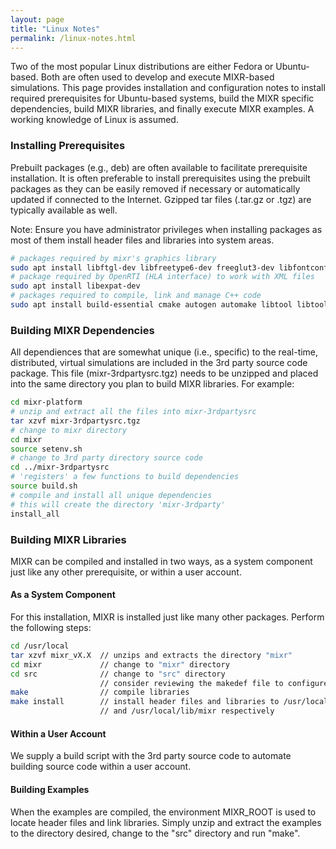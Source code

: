 ```yaml
---
layout: page
title: "Linux Notes"
permalink: /linux-notes.html
---
```

Two of the most popular Linux distributions are either Fedora or Ubuntu-based. Both are often used to develop and execute MIXR-based simulations. This page provides installation and configuration notes to install required prerequisites for Ubuntu-based systems, build the MIXR specific dependencies, build MIXR libraries, and finally execute MIXR examples. A working knowledge of Linux is assumed.

### Installing Prerequisites

Prebuilt packages (e.g., deb) are often available to facilitate prerequisite installation.  It is often preferable to install prerequisites using the prebuilt packages as they can be easily removed if necessary or automatically updated if connected to the Internet. Gzipped tar files (.tar.gz or .tgz) are typically available as well.

Note: Ensure you have administrator privileges when installing packages as most of them install header files and libraries into system areas.

```sh
# packages required by mixr's graphics library
sudo apt install libftgl-dev libfreetype6-dev freeglut3-dev libfontconfig-dev
# package required by OpenRTI (HLA interface) to work with XML files
sudo apt install libexpat-dev
# packages required to compile, link and manage C++ code
sudo apt install build-essential cmake autogen automake libtool libtool-bin
```
### Building MIXR Dependencies

All dependiences that are somewhat unique (i.e., specific) to the real-time, distributed, virtual simulations are included in the 3rd party source code package. This file (mixr-3rdpartysrc.tgz) needs to be unzipped and placed into the same directory you plan to build MIXR libraries.  For example:

```sh
cd mixr-platform
# unzip and extract all the files into mixr-3rdpartysrc
tar xzvf mixr-3rdpartysrc.tgz
# change to mixr directory
cd mixr
source setenv.sh
# change to 3rd party directory source code
cd ../mixr-3rdpartysrc
# 'registers' a few functions to build dependencies
source build.sh
# compile and install all unique dependencies
# this will create the directory 'mixr-3rdparty'
install_all
```


### Building MIXR Libraries

MIXR can be compiled and installed in two ways, as a system component just like any other prerequisite, or within a user account.

#### As a System Component

For this installation, MIXR is installed just like many other packages. Perform the following steps:

````sh
cd /usr/local
tar xzvf mixr_vX.X  // unzips and extracts the directory "mixr"
cd mixr             // change to "mixr" directory
cd src              // change to "src" directory
                    // consider reviewing the makedef file to configure options
make                // compile libraries
make install        // install header files and libraries to /usr/local/include/mixr
                    // and /usr/local/lib/mixr respectively
````

#### Within a User Account

We supply a build script with the 3rd party source code to automate building source code within a user account.

#### Building Examples

When the examples are compiled, the environment MIXR_ROOT is used to locate header files and link libraries.  Simply unzip and extract the examples to the directory desired, change to the "src" directory and run "make".
